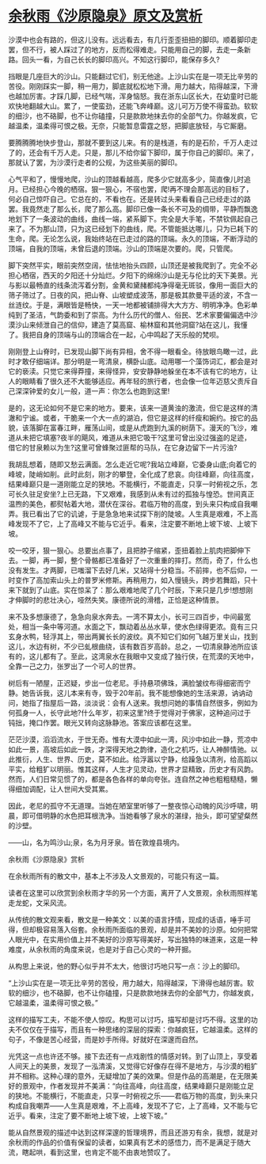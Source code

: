 # [余秋雨《沙原隐泉》原文及赏析](https://www.vrrw.net/wx/8674.html)

沙漠中也会有路的，但这儿没有。远远看去，有几行歪歪扭扭的脚印。顺着脚印走罢，但不行，被人踩过了的地方，反而松得难走。只能用自己的脚，去走一条新路。回头一看，为自己长长的脚印高兴。不知这行脚印，能保存多久?

挡眼是几座巨大的沙山。只能翻过它们，别无他途。上沙山实在是一项无比辛劳的苦役。刚刚踩实一脚，稍一用力，脚底就松松地下滑。用力越大，陷得越深，下滑也越加厉害。才踩几脚，已经气喘，浑身恼怒。我在浙东山区长大，在幼童时已能欢快地翻越大山。累了，一使蛮劲，还能飞奔峰巅。这儿可万万使不得蛮劲。软软的细沙，也不硌脚，也不让你磕撞，只是款款地抹去你的全部气力。你越发疯，它越温柔，温柔得可恨之极。无奈，只能暂息雷霆之怒，把脚底放轻，与它厮磨。

要腾腾腾地快步登山，那就不要到这儿来。有的是栈道，有的是石阶，千万人走过了的，还会有千万人走。只是，那儿不给你留下脚印，属于你自己的脚印。来了，那就认了罢，为沙漠行走者的公规，为这些美丽的脚印。



心气平和了，慢慢地爬，沙山的顶越看越高，爬多少它就高多少，简直像儿时追月。已经担心今晚的栖宿。狠一狠心，不宿也罢，爬!再不理会那高远的目标了，何必自己惊吓自己。它总在的，不看也在。还是转过头来看看自己已经走过的路罢。我竟然走了那么长，爬了那么高。脚印已像一条长不可及的绸带，平静而飘逸地划下了一条波动的曲线，曲线一端，紧系脚下。完全是大手笔，不禁钦佩起自己来了。不为那山顶，只为这已经划下的曲线，爬。不管能抵达哪儿，只为已耗下的生命，爬。无论怎么说，我始终站在已走过的路的顶端。永久的顶端，不断浮动的顶端，自我的顶端，未曾后退的顶端。沙山的顶端是次要的。爬，只管爬。

脚下突然平实，眼前突然空阔，怯怯地抬头四顾，山顶还是被我爬到了。完全不必担心栖宿，西天的夕阳还十分灿烂。夕阳下的绵绵沙山是无与伦比的天下美景。光与影以最畅直的线条流泻着分割，金黄和黛赭都纯净得毫无斑驳，像用一面巨大的筛子筛过了。日夜的风，把山脊、山坡塑成波荡，那是极其款曼平适的波，不含一丝涟纹。于是，满眼皆是畅快，一天一地都被铺排得大大方方、明明净净。色彩单纯到了圣洁，气韵委和到了崇高。为什么历代的僧人、俗民、艺术家要偏偏选中沙漠沙山来倾泄自己的信仰，建造了莫高窟、榆林窟和其他洞窟?站在这儿，我懂了。我把自身的顶端与山的顶端合在一起，心中鸣起了天乐般的梵呗。

刚刚登上山脊时，已发现山脚下尚有异相，舍不得一眼看全。待放眼鸟瞰一过，此时才敢仔细端详。那分明是一弯清泉，横卧山底。动用哪一个藻饰词汇，都会是对它的亵渎。只觉它来得莽撞，来得怪异，安安静静地躲坐在本不该有它的地方，让人的眼睛看了很久还不大能够适应。再年轻的旅行者，也会像一位年迈慈父责斥自己深深钟爱的女儿一般，道一声：你怎么也跑到这里!

是的，这无论如何不是它来的地方。要来，该来一道黄浊的激流，但它是这样的清澈和宁谧。或者，干脆来一个大一点的湖泊，但它是这样的纤瘦和婉约。按它的品貌，该落脚在富春江畔，雁荡山间，或是从虎跑到九溪的树荫下。漫天的飞沙，难道从未把它填塞?夜半的飓风，难道从未把它吸干?这里可曾出没过强盗的足迹，借它的甘泉赖以为生?这里可曾蜂聚过匪帮的马队，在它身边留下一片污浊?

我胡乱想着，随即又愁云满面。怎么走近它呢?我站立峰巅，它委身山底;向着它的峰坡，陡峭如削。此时此刻，刚才的攀登，全化成了悲哀。向往峰巅，向往高度，结果峰巅只是一道刚能立足的狭地。不能横行，不能直走，只享一时俯视之乐，怎可长久驻足安坐?上已无路，下又艰难，我感到从未有过的孤独与惶恐。世间真正温煦的美色，都熨帖着大地，潜伏在深谷。君临万物的高度，到头来只构成自我嘲弄。我已看出了它的讥谑，于是急急地来试探下削的陡坡。人生真是艰难，不上高峰发现不了它，上了高峰又不能与它近乎。看来，注定要不断地上坡下坡、上坡下坡。

咬一咬牙，狠一狠心。总要出点事了，且把脖子缩紧，歪扭着脸上肌肉把脚伸下去。一脚，再一脚，整个骨骼都已准备好了一次重重的摔打。然而，奇了，什么也没有发生。才两脚，已嗤溜下去好几米，又站得十分稳当。不前摔，也不后仰，一时变作了高加索山头上的普罗米修斯。再稍用力，如入慢镜头，跨步若舞蹈，只十来下就到了山底。实在惊呆了：那么艰难地爬了几个时辰，下来只是几步!想想刚才伸脚时的悲壮决心，哑然失笑。康德所说的滑稽，正恰是这种情景。

来不及多想康德了，急急向泉水奔去。一湾不算太小，长可三四百步，中间最宽处，相当一条中等河道。水面之下，飘动着丛丛水草，使水色绿得更浓。竟有三只玄身水鸭，轻浮其上，带出两翼长长的波纹。真不知它们如何飞越万里关山，找到这儿，水边有树，不少已虬根曲绕，该有数百岁高龄。总之，一切清泉静池所应该有的，这儿都有了。至此，这湾泉水在我眼中又变成了独行侠，在荒漠的天地中，全靠一己之力，张罗出了一个可人的世界。

树后有一陋屋，正迟疑，步出一位老尼。手持悬项佛珠，满脸皱纹布得细密而宁静。她告诉我，这儿本来有寺，毁于20年前。我不能想像她的生活来源，讷讷动问，她指了指屋后一路，淡淡说：会有人送来。我想问她的事情自然很多，例如为何孤身一人，长守此地?什么年岁，初来这里?终于觉得对于佛家，这种追问过于钝拙，掩口作罢。眼光又转向这脉静池。答案应该都在这里。

茫茫沙漠，滔滔流水，于世无奇。惟有大漠中如此一湾，风沙中如此一静，荒凉中如此一景，高坡后如此一跌，才深得天地之韵律，造化之机巧，让人神醉情驰。以此推衍，人生、世界、历史，莫不如此。给浮嚣以宁静，给躁急以清冽，给高蹈以平实，给粗犷以明丽。惟其这样，人生才见灵动，世界才显精致，历史才有风韵。然而，人们日常见惯了的，都是各色各样的单向夸张。连自然之神也粗粗糙糙，懒得细加调配，让人世间大受其累。

因此，老尼的孤守不无道理。当她在陋室里听够了一整夜惊心动魄的风沙呼啸，明晨，即可借明静的水色把耳根洗净。当她看够了泉水的湛绿，抬头，即可望望粲然的沙壁。

——山，名为鸣沙山;泉，名为月牙泉。皆在敦煌县境内。

余秋雨《沙原隐泉》赏析

在余秋雨所有的散文中，基本上不涉及人文景观的，可能只有这一篇。

读者在这里可以欣赏到余秋雨才华的另一个方面，离开了人文景观，余秋雨照样笔走龙蛇，文采风流。

从传统的散文观来看，散文是一种美文：以美的语言抒情，现成的话语，唾手可得，但却极容易落入俗套。余秋雨所面临的景观，却是并不美妙的沙原。如何把常人眼光中，在实用价值上并不美好的沙原写得美好，写出独特的味道来，这是一种难度，从余秋雨的角度来说，也是对于自己心灵的一种开掘。

从构思上来说，他的野心似乎并不太大，他很讨巧地只写一点：沙上的脚印。

“上沙山实在是一项无比辛劳的苦役，用力越大，陷得越深，下滑得也越厉害。软软的细沙，也不硌脚，也不让你磕撞，只是款款地抹去你的全部气力，你越发疯，它越温柔，温柔得可恨之极。”

这样的描写工夫，不能不使人惊叹。构思可以讨巧，描写却是讨巧不得。这里的功夫不仅仅在于描写，而且有一种思绪的深层的探索：你越疯狂，它越温柔。这样的句子，不像是苦心经营，而是妙手所得。好就好在深邃而自然。

光凭这一点也许还不够。接下去还有一点戏剧性的情感对转。到了山顶上，享受着人间天上的美景，发现了一泓清溪，又觉得它好像存在得不是地方，与沙漠的粗犷并不相称。这种心理的意外，无疑增加了美的效果。但是作品的高潮是，在无限美好的景观中，作者发现并不美满：“向往高峰，向往高度，结果峰巅只是刚能立足的狭地。不能横行，不能直走，只享一时俯视之乐——君临万物的高度，到头来只构成自我嘲弄——人生真是艰难，不上高峰，发现不了它，上了高峰，又不能与它近乎。看来，注定了要不断地上坡下坡，上坡下坡。”

能从自然景观的描述中达到这样深邃的哲理境界，而且还游刃有余，我想，就是对余秋雨的作品的价值有保留的读者，如果真有艺术的感悟力，而不是满足于随大流，瞎起哄，看到这里，也肯定不能不由衷地赞叹了。

